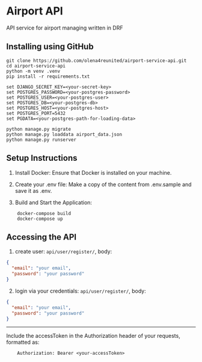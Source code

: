 # Airport API

API service for airport managing written in DRF


## Installing using GitHub

```shell
git clone https://github.com/olena4reunited/airport-service-api.git
cd airport-service-api
python -m venv .venv
pip install -r requirements.txt

set DJANGO_SECRET_KEY=<your-secret-key>
set POSTGRES_PASSWORD=<your-postgres-password>
set POSTGRES_USER=<your-postgres-user>
set POSTGRES_DB=<your-postgres-db>
set POSTGRES_HOST=<your-postgres-host>
set POSTGRES_PORT=5432
set PGDATA=<your-postgres-path-for-loading-data>

python manage.py migrate
python manage.py loaddata airport_data.json
python manage.py runserver
```

## Setup Instructions

1. Install Docker: Ensure that Docker is installed on your machine.

2. Create your .env file: Make a copy of the content from .env.sample and save it as .env.

3. Build and Start the Application:

```shell
    docker-compose build
    docker-compose up
```

## Accessing the API

1) create user: `api/user/register/`, body:

```json
{
  "email": "your email",
  "password": "your password"
}
```

2) login via your credentials: `api/user/register/`, body:

```json
{
  "email": "your email",
  "password": "your password"
}
```

---

Include the accessToken in the Authorization header of your requests, formatted as:

```makefile
    Authorization: Bearer <your-accessToken>
```
